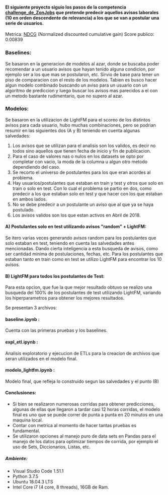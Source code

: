 #### El siguiente proyecto siguio los pasos de la competencia [challenge_de_ZonJobs](https://www.kaggle.com/c/postulaciones-zonajobs-fcen-2020/leaderboard) que pretende predecir aquellos avisos laborales (10 en orden descendente de relevancia) a los que se van a postular una serie de usuarios.
Metrica: [NDCG](https://www.kaggle.com/c/airbnb-recruiting-new-user-bookings/overview/evaluation) (Normalized discounted cumulative gain)
Score publico: 0.00839


### Baselines:
Se basaron en la generacion de modelos al azar, donde se buscaba poder recomendar a un usuario avisos
que hayan tenido alguna condicion, por ejemplo ser a los que mas se postularon, etc.
Sirvio de base para tener un piso de comparacion con el resto de los modelos.
Tabien es busco hacer algun modelo combinado buscando un aviso para un usuario con un algoritmo de prediccion
y luego buscar los avisos mas parecidos a el con un metodo bastante rudimentario, que no supero al azar.

### Modelos:
Se basaron en la utilizacion de LightFM para el scoreo de los distintos avisos para cada usuario, hubo
muchas combinaciones, pero se podrian resumir en las siguientes dos (A y B) teniendo en cuenta algunas salvedades:

1) Los avisos que se utilizan para el analisis son los validos, es decir no todos sino aquellos que tienen
fecha de inicio y fin de publicacion.
2) Para el caso de valores nas o nulos en los datasets se opto por completar con vacio, la moda de la columna
u algun otro metodo dependiendo del caso.
3) Se recorto el universo de postulantes para los que eran acordes al problema.
4) Hay usuarios/postulantes que estaban en train y test y otros que solo en train o solo en test. Con lo cual el 
problema se partio en dos, como predecir a los que estaban solo en test y que hacer con los que estaban
en ambos lados.
5) No se debe predecir a un postulante un aviso que al que ya se haya postulado.
6) Los avisos validos son los que estan activos en Abril de 2018.


#### A) Postulantes solo en test utilizando avisos "random" + LightFM:
Se itero varias veces generando avisos random para los postulantes que solo estaban en test, 
teniendo en cuenta las salvedades antes mencionadas. Dando cierta inteligencia a esta busqueda de avisos,
como ser cantidad minima de postulaciones, fechas, etc.
Para los postulantes que estaban tanto en train como en test se utilizo LightFM para encontrar los 10
avisos.

#### B) LightFM para todos los postulantes de Test:
Para esta opcion, que fue la que mejor resultado obtuvo se realizo una busqueda del 100% de los postulantes
de test utilizando LightFM, variando los hiperparametros para obtener los mejores resultados.


Se presentan 3 archivos:
#### baseline.ipynb : 
Cuenta con las primeras pruebas y los baselines.
#### expl_etl.ipynb : 
Analisis exploratorio y ejecucion de ETLs para la creacion de archivos que seran utilizados
en el modelo final.
#### modelo_lightfm.ipynb : 
Modelo final, que refleja lo construido segun las salvedades y el punto (B)


#### Conclusiones:
- Si bien se realizaron numerosas corridas para obtener predicciones, algunas de ellas que llegaron a tardar
casi 12 horas corridas, el modelo final es uno que se puede correr de punta a punta en 20 minutos en una
maquina local.
- Contar con metrica al momento de hacer tantas pruebas es fundamental.
- Se utilizaron opciones al manejo puro de data sets en Pandas para el manejo de los datos para optimizar
tiempos de corrida, por ejemplo el uso de Sets, Diccionarios, Listas, etc.

##### Ambiente:
- Visual Studio Code 1.51.1
- Python 3.7.5
- Ubuntu 18.04.3 LTS
- Intel Core i7 (4 core, 8 threads), 16GB de Ram.


